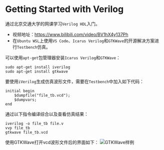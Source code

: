 # Getting Started with Verilog
通过北京交通大学的网课学习`Verilog HDL`入门。  
+ 视频地址：https://www.bilibili.com/video/BV1hX4y137Ph
+ 在`Ubuntu WSL`上使用`VS Code`、`Icarus Verilog`和`GTKWave`的开源解决方案进行`Testbench`仿真。


可以使用`apt-get`包管理器安装`Icarus Verilog`和`GTKWave`：
```
sudo apt-get install iverilog
sudo apt-get install gtkwave
```


要使用`iVerilog`生成仿真波形文件，需要在`Testbench`中加入如下代码：
```
initial begin
    $dumpfile("file_tb.vcd");
    $dumpvars;
end
```


通过以下指令编译综合以及查看仿真结果：
```
iverilog -o file_tb file.v
vvp file_tb
gtkwave file_tb.vcd
```


使用GTKWave打开vcd波形文件后的界面如下：
![GTKWave样例](https://hk1.monika.love/LYB926/Getting_Started_with_Verilog/main/Lesson7/tri_gen_wave.png "GTKWave样例")